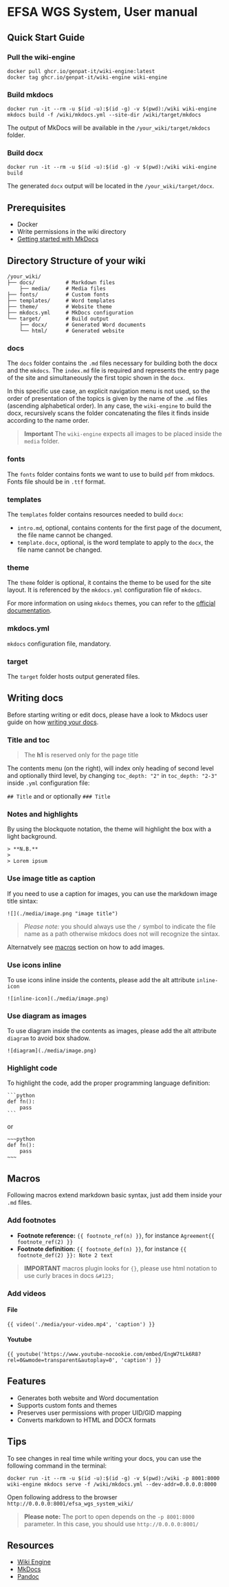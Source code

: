 # EFSA WGS System, User manual

## Quick Start Guide

### Pull the wiki-engine

```
docker pull ghcr.io/genpat-it/wiki-engine:latest
docker tag ghcr.io/genpat-it/wiki-engine wiki-engine
```

### Build mkdocs

```
docker run -it --rm -u $(id -u):$(id -g) -v $(pwd):/wiki wiki-engine mkdocs build -f /wiki/mkdocs.yml --site-dir /wiki/target/mkdocs
```

The output of MkDocs will be available in the `/your_wiki/target/mkdocs` folder.

### Build docx

```
docker run -it --rm -u $(id -u):$(id -g) -v $(pwd):/wiki wiki-engine build
```

The generated `docx` output will be located in the `/your_wiki/target/docx`.

## Prerequisites

- Docker
- Write permissions in the wiki directory
- [Getting started with MkDocs](https://www.mkdocs.org/getting-started/#getting-started-with-mkdocs)

## Directory Structure of your wiki

```
/your_wiki/
├── docs/          # Markdown files
    ├── media/     # Media files
├── fonts/         # Custom fonts
├── templates/     # Word templates
├── theme/         # Website theme
├── mkdocs.yml     # MkDocs configuration
└── target/        # Build output
    ├── docx/      # Generated Word documents
    └── html/      # Generated website
```

### docs

The `docs` folder contains the `.md` files necessary for building both the docx and the `mkdocs`. The `index.md` file is required and represents the entry page of the site and simultaneously the first topic shown in the `docx`.

In this specific use case, an explicit navigation menu is not used, so the order of presentation of the topics is given by the name of the `.md` files (ascending alphabetical order). In any case, the `wiki-engine` to build the docx, recursively scans the folder concatenating the files it finds inside according to the name order.

> **Important** The `wiki-engine` expects all images to be placed inside the `media` folder.

### fonts

The `fonts` folder contains fonts we want to use to build `pdf` from mkdocs. Fonts file should be in `.ttf` format.

### templates

The `templates` folder contains resources needed to build `docx`:

* `intro.md`, optional, contains contents for the first page of the document, the file name cannot be changed.
* `template.docx`, optional, is the word template to apply to the `docx`, the file name cannot be changed.

### theme

The `theme` folder is optional, it contains the theme to be used for the site layout. It is referenced by the `mkdocs.yml` configuration file of `mkdocs`.

For more information on using `mkdocs` themes, you can refer to the [official documentation](https://www.mkdocs.org/getting-started/#theming-our-documentation).

### mkdocs.yml

`mkdocs` configuration file, mandatory.

### target

The `target` folder hosts output generated files.

## Writing docs

Before starting writing or edit docs, please have a look to Mkdocs user guide on how [writing your docs](https://www.mkdocs.org/user-guide/writing-your-docs/).

### Title and toc

> The **h1** is reserved only for the page title

The contents menu (on the right), will index only heading of second level and optionally third level, by changing `toc_depth: "2"` in `toc_depth: "2-3"` inside `.yml` configuration file:

`## Title` and or optionally `### Title`

### Notes and highlights

By using the blockquote notation, the theme will highlight the box with a light background.

```
> **N.B.**
>
> Lorem ipsum
```

### Use image title as caption

If you need to use a caption for images, you can use the markdown image title sintax:

`![](./media/image.png "image title")`

> *Please note:* you should always use the `/` symbol to indicate the file name as a path otherwise mkdocs does not will recognize the sintax.

Alternatvely see [macros](#macros) section on how to add images.

### Use icons inline

To use icons inline inside the contents, please add the alt attribute `inline-icon`

```
![inline-icon](./media/image.png)
```

### Use diagram as images

To use diagram inside the contents as images, please add the alt attribute `diagram` to avoid box shadow.

```
![diagram](./media/image.png)
```

### Highlight code

To highlight the code, add the proper programming language definition:

~~~
```python
def fn():
    pass
```
~~~

or

```
~~~python
def fn():
    pass
~~~
```

## Macros

Following macros extend markdown basic syntax, just add them inside your `.md` files.

### Add footnotes

* **Footnote reference:** `{{ footnote_ref(n) }}`, for instance `Agreement{{ footnote_ref(2) }}`
* **Footnote definition:** `{{ footnote_def(n) }}`, for instance `{{ footnote_def(2) }}: Note 2 text`

> **IMPORTANT**
> macros plugin looks for `{}`, please use html notation to use curly braces in docs `&#123;`

### Add videos

#### File

```
{{ video('./media/your-video.mp4', 'caption') }}
```

#### Youtube

```
{{ youtube('https://www.youtube-nocookie.com/embed/EngW7tLk6R8?rel=0&wmode=transparent&autoplay=0', 'caption') }}
```

## Features

- Generates both website and Word documentation
- Supports custom fonts and themes
- Preserves user permissions with proper UID/GID mapping
- Converts markdown to HTML and DOCX formats

## Tips

To see changes in real time while writing your docs, you can use the following command in the terminal:

```
docker run -it --rm -u $(id -u):$(id -g) -v $(pwd):/wiki -p 8001:8000 wiki-engine mkdocs serve -f /wiki/mkdocs.yml --dev-addr=0.0.0.0:8000
```

Open following address to the browser `http://0.0.0.0:8001/efsa_wgs_system_wiki/`

> **Please note:** The port to open depends on the `-p 8001:8000` parameter. In this case, you should use `http://0.0.0.0:8001/`

## Resources

* [Wiki Engine](https://github.com/genpat-it/wiki-engine)
* [MkDocs](https://www.mkdocs.org/)
* [Pandoc](https://pandoc.org/)
